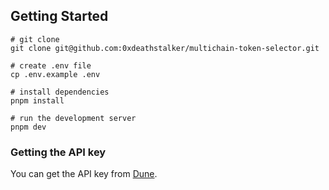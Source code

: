 ## Getting Started

```
# git clone
git clone git@github.com:0xdeathstalker/multichain-token-selector.git

# create .env file
cp .env.example .env

# install dependencies
pnpm install

# run the development server
pnpm dev
```

### Getting the API key

You can get the API key from [Dune](https://dune.com/settings/api).

